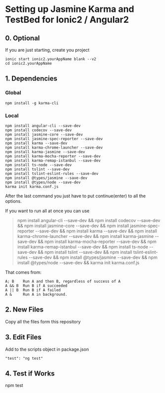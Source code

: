 # Setting up Jasmine Karma and TestBed for Ionic2 / Angular2

## 0. Optional
If you are just starting, create you project
```
ionic start ionic2.yourAppName blank --v2
cd ionic2.yourAppName

```

## 1. Dependencies 

### Global 
```
npm install -g karma-cli
```
### Local
```
npm install angular-cli --save-dev
npm install codecov --save-dev
npm install jasmine-core --save-dev
npm install jasmine-spec-reporter --save-dev
npm install karma --save-dev
npm install karma-chrome-launcher --save-dev
npm install karma-jasmine --save-dev
npm install karma-mocha-reporter --save-dev
npm install karma-remap-istanbul --save-dev
npm install ts-node --save-dev
npm install tslint --save-dev
npm install tslint-eslint-rules --save-dev
npm install @types/jasmine --save-dev
npm install @types/node --save-dev
karma init karma.conf.js

```
After the last command you just have to put continue(enter) to all the options.

If you want to run all at once you can use 
>npm install angular-cli --save-dev && npm install codecov --save-dev && npm install jasmine-core --save-dev && npm install jasmine-spec-reporter --save-dev && npm install karma --save-dev && npm install karma-chrome-launcher --save-dev && npm install karma-jasmine --save-dev && npm install karma-mocha-reporter --save-dev && npm install karma-remap-istanbul --save-dev && npm install ts-node --save-dev && npm install tslint --save-dev && npm install tslint-eslint-rules --save-dev && npm install @types/jasmine --save-dev && npm install @types/node --save-dev && karma init karma.conf.js

That comes from:
```
A; B    Run A and then B, regardless of success of A
A && B  Run B if A succeeded
A || B  Run B if A failed
A &     Run A in background.
```
## 2. New Files
Copy all the files form this repository

## 3. Edit Files
Add to the scripts object in package.json
```
"test": "ng test"
```
## 4. Test if Works
npm test
